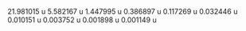 21.981015 u
5.582167 u
1.447995 u
0.386897 u
0.117269 u
0.032446 u
0.010151 u
0.003752 u
0.001898 u
0.001149 u